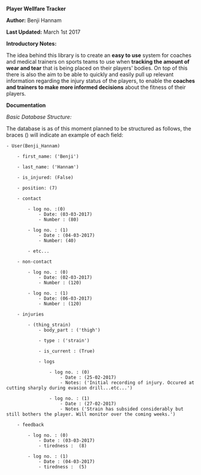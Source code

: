 **Player Wellfare Tracker**

**Author:** Benji Hannam

**Last Updated:** March 1st 2017

**Introductory Notes:**

The idea behind this library is to create an **easy to use** system for coaches and medical trainers on sports teams to use when **tracking the amount of wear and tear** that is being placed on their players' bodies. On top of this there is also the aim to be able to quickly and easily pull up relevant information regarding the injury status of the players, to enable the **coaches and trainers to make more informed decisions** about the fitness of their players.

**Documentation**

*Basic Database Structure:*
	
The database is as of this moment planned to be structured as follows, the braces () will indicate an example of each field:

	- User(Benji_Hannam)

		- first_name: ('Benji')

		- last_name: ('Hannam')

		- is_injured: (False)

		- position: (7)

		- contact

			- log no. :(0)
				- Date: (03-03-2017)
				- Number : (80)

			- log no. : (1)
				- Date : (04-03-2017)
				- Number: (40)

			- etc...

		- non-contact

			- log no. : (0)
				- Date: (02-03-2017)
				- Number : (120) 

			- log no. : (1)
				- Date: (06-03-2017)
				- Number : (120) 

		- injuries

			- (thing_strain)
				- body_part : ('thigh')

				- type : ('strain')

				- is_current : (True)

				- logs

					- log no. : (0)
						- Date : (25-02-2017)
						- Notes: ('Initial recording of injury. Occured at cutting sharply during evasion drill...etc...')

					- log no. : (1)
						- Date : (27-02-2017)
						- Notes ('Strain has subsided considerably but still bothers the player. Will monitor over the coming weeks.')

		- feedback

			- log no. : (0)
				- Date : (03-03-2017)
				- tiredness :  (8)

			- log no. : (1)
				- Date : (04-03-2017)
				- tiredness :  (5)












